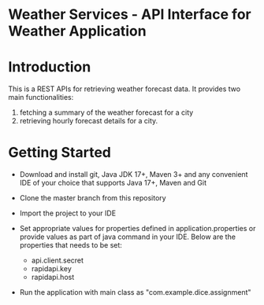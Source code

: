 <h1>Weather Services - API Interface for Weather Application</h1>

# Introduction
This is a REST APIs for retrieving weather forecast data. It provides two main functionalities: 
1. fetching a summary of the weather forecast for a city
2. retrieving hourly forecast details for a city.

# Getting Started
* Download and install git, Java JDK 17+, Maven 3+ and any convenient IDE of your choice that supports Java 17+, Maven and Git
* Clone the master branch from this repository
* Import the project to your IDE
* Set appropriate values for properties defined in application.properties or provide values as part of java command in your IDE. Below are the properties that needs to be set:
    * api.client.secret
    * rapidapi.key
    * rapidapi.host

* Run the application with main class as "com.example.dice.assignment"
